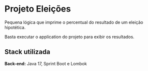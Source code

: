 
# Projeto Eleições

Pequena lógica que imprime o percentual do resultado de um eleição hipotética.

Basta executar o application do projeto para exibir os resultados.


## Stack utilizada

**Back-end:** Java 17, Sprint Boot e Lombok

